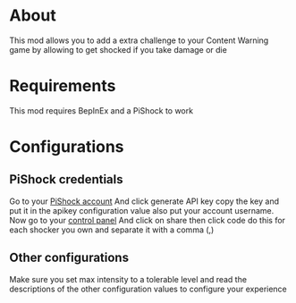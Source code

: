# About

This mod allows you to add a extra challenge to your Content Warning game by allowing to get shocked if you take damage or die


# Requirements
This mod requires BepInEx and a PiShock to work

# Configurations
## PiShock credentials
Go to your [PiShock account](https://pishock.com/#/account) And click generate API key copy the key and put it in the apikey configuration value also put your account username.
Now go to your [control panel](https://pishock.com/#/control) And click on share then click code do this for each shocker you own and separate it with a comma (,)
## Other configurations
Make sure you set max intensity to a tolerable level and read the descriptions of the other configuration values to configure your experience 